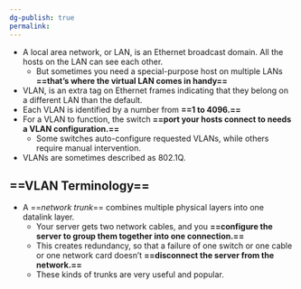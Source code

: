 ```yaml
---
dg-publish: true
permalink:
---
```







- A local area network, or LAN, is an Ethernet broadcast domain. All the hosts on the LAN can see each other.
    - But sometimes you need a special-purpose host on multiple LANs **==that’s where the virtual LAN comes in handy==**
- VLAN, is an extra tag on Ethernet frames indicating that they belong on a different LAN than the default.
- Each VLAN is identified by a number from **==1 to 4096.==**
- For a VLAN to function, the switch **==port your hosts connect to needs a VLAN configuration.==**
    - Some switches auto-configure requested VLANs, while others require manual intervention.
- VLANs are sometimes described as 802.1Q.

## ==VLAN Terminology==

- A ==_network trunk_== combines multiple physical layers into one datalink layer.
    - Your server gets two network cables, and you **==configure the server to group them together into one connection.==**
    - This creates redundancy, so that a failure of one switch or one cable or one network card doesn’t **==disconnect the server from the network.==**
    - These kinds of trunks are very useful and popular.